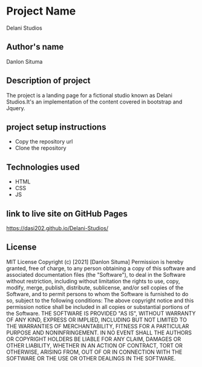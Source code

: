 # Project Name
Delani Studios
## Author's name
Danlon Situma
## Description of project
The project is a landing page for a fictional studio known as Delani Studios.It's an implementation of the content covered in bootstrap and Jquery.
## project setup instructions
* Copy the repository url
* Clone the repository
## Technologies used
* HTML
* CSS
* JS
## link to live site on GitHub Pages
https://dasi202.github.io/Delani-Studios/

## License
MIT License
Copyright (c) [2021] [Danlon Situma]
Permission is hereby granted, free of charge, to any person obtaining a copy
of this software and associated documentation files (the "Software"), to deal
in the Software without restriction, including without limitation the rights
to use, copy, modify, merge, publish, distribute, sublicense, and/or sell
copies of the Software, and to permit persons to whom the Software is
furnished to do so, subject to the following conditions:
The above copyright notice and this permission notice shall be included in all
copies or substantial portions of the Software.
THE SOFTWARE IS PROVIDED "AS IS", WITHOUT WARRANTY OF ANY KIND, EXPRESS OR
IMPLIED, INCLUDING BUT NOT LIMITED TO THE WARRANTIES OF MERCHANTABILITY,
FITNESS FOR A PARTICULAR PURPOSE AND NONINFRINGEMENT. IN NO EVENT SHALL THE
AUTHORS OR COPYRIGHT HOLDERS BE LIABLE FOR ANY CLAIM, DAMAGES OR OTHER
LIABILITY, WHETHER IN AN ACTION OF CONTRACT, TORT OR OTHERWISE, ARISING FROM,
OUT OF OR IN CONNECTION WITH THE SOFTWARE OR THE USE OR OTHER DEALINGS IN THE
SOFTWARE.


